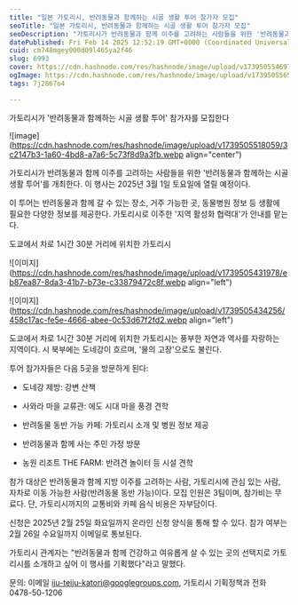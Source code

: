 ```yaml
---
title: "일본 가토리시, 반려동물과 함께하는 시골 생활 투어 참가자 모집"
seoTitle: "일본 가토리시, 반려동물과 함께하는 시골 생활 투어 참가자 모집"
seoDescription: "가토리시가 반려동물과 함께 이주를 고려하는 사람들을 위한 '반려동물과 함께하는 시골 생활 투어'를 개최한다. 이 행사는 2025년 3월 1일 토요일에 열릴 예정이다."
datePublished: Fri Feb 14 2025 12:52:19 GMT+0000 (Coordinated Universal Time)
cuid: cm748mgey000d09l465ya2f46
slug: 6993
cover: https://cdn.hashnode.com/res/hashnode/image/upload/v1739505546976/41caf5b2-5a64-4203-b2bb-15a4ce6c79f7.webp
ogImage: https://cdn.hashnode.com/res/hashnode/image/upload/v1739505565746/c3dd46c0-662f-4b2d-9203-4cd38c34c8ce.webp
tags: 7j2867o4

---
```


가토리시가 '반려동물과 함께하는 시골 생활 투어' 참가자를 모집한다

![image](https://cdn.hashnode.com/res/hashnode/image/upload/v1739505518059/3c2147b3-1a60-4bd8-a7a6-5c73f8d9a3fb.webp align="center")

가토리시가 반려동물과 함께 이주를 고려하는 사람들을 위한 '반려동물과 함께하는 시골 생활 투어'를 개최한다. 이 행사는 2025년 3월 1일 토요일에 열릴 예정이다.

이 투어는 반려동물과 함께 갈 수 있는 장소, 거주 가능한 곳, 동물병원 정보 등 생활에 필요한 다양한 정보를 제공한다. 가토리시로 이주한 '지역 활성화 협력대'가 안내를 맡는다.

도쿄에서 차로 1시간 30분 거리에 위치한 가토리시

![이미지](https://cdn.hashnode.com/res/hashnode/image/upload/v1739505431978/eb87ea87-8da3-41b7-b73e-c33879472c8f.webp align="left")

![이미지](https://cdn.hashnode.com/res/hashnode/image/upload/v1739505434256/458c17ac-fe5e-4666-abee-0c53d67f2fd2.webp align="left")

도쿄에서 차로 1시간 30분 거리에 위치한 가토리시는 풍부한 자연과 역사를 자랑하는 지역이다. 시 북부에는 도네강이 흐르며, '물의 고장'으로도 불린다.

투어 참가자들은 다음 5곳을 방문하게 된다:

* 도네강 제방: 강변 산책
    
* 사와라 마을 교류관: 에도 시대 마을 풍경 견학
    
* 반려동물 동반 가능 카페: 가토리시 소개 및 병원 정보 제공
    
* 반려동물과 함께 사는 주민 가정 방문
    
* 농원 리조트 THE FARM: 반려견 놀이터 등 시설 견학
    

참가 대상은 반려동물과 함께 지방 이주를 고려하는 사람, 가토리시에 관심 있는 사람, 자차로 이동 가능한 사람(반려동물 동반 가능)이다. 모집 인원은 3팀이며, 참가비는 무료다. 단, 가토리시까지의 교통비와 카페 음식 비용은 자부담이다.

신청은 2025년 2월 25일 화요일까지 온라인 신청 양식을 통해 할 수 있다. 참가 여부는 2월 26일 수요일까지 이메일로 통보된다.

가토리시 관계자는 "반려동물과 함께 건강하고 여유롭게 살 수 있는 곳의 선택지로 가토리시를 소개하고 싶어 이 행사를 기획했다"라고 말했다.

문의: 이메일 iju-teiju-katori@googlegroups.com, 가토리시 기획정책과 전화 0478-50-1206